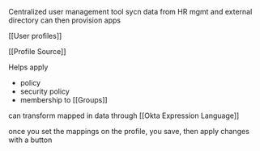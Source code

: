 Centralized user management tool
sycn data from HR mgmt and external directory
can then provision apps

[[User profiles]]

[[Profile Source]]

Helps apply 
- policy
- security policy
- membership to [[Groups]]

can transform mapped in data through [[Okta Expression Language]]

once you set the mappings on the profile, you save, then apply changes with a button